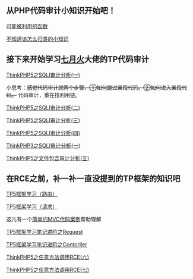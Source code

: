 ## 从PHP代码审计小知识开始吧！

[可能被利用的函数](/%E5%8F%AF%E8%83%BD%E8%A2%AB%E5%88%A9%E7%94%A8%E7%9A%84%E5%87%BD%E6%95%B0.md)

[不知道该怎么归类的小知识](/不知道该怎么归类的小知识.md)

## 接下来开始学习[七月火](https://github.com/Mochazz/)大佬的TP代码审计

[ThinkPHP5之SQLI审计分析(一)](https://github.com/lu2ker/PHP-Code/blob/main/ThinkPHP5%E4%B9%8BSQLI%E5%AE%A1%E8%AE%A1%E5%88%86%E6%9E%90(%E4%B8%80).md)

小思考：~~感觉代码审计就两个步骤，①如何跳过某段代码。②如何进入某段代码。~~
代码审计，重在找利用链。

[ThinkPHP5之SQLI审计分析(二)](https://github.com/lu2ker/Study-notes/blob/main/ThinkPHP5%E4%B9%8BSQLI%E5%AE%A1%E8%AE%A1%E5%88%86%E6%9E%90(%E4%BA%8C).md)

[ThinkPHP5之SQLI审计分析(三)](https://github.com/lu2ker/Study-notes/blob/main/ThinkPHP5%E4%B9%8BSQLI%E5%AE%A1%E8%AE%A1%E5%88%86%E6%9E%90(%E4%B8%89).md)

[ThinkPHP5之SQLI审计分析(四)](https://github.com/lu2ker/PHP-Code/blob/main/ThinkPHP5%E4%B9%8BSQLi%E5%AE%A1%E8%AE%A1%E5%88%86%E6%9E%90(%E5%9B%9B).md)

[ThinkPHP3之SQLI审计分析(一)](https://github.com/lu2ker/PHP-Code/blob/main/ThinkPHP3%E4%B9%8BSQLI%E5%AE%A1%E8%AE%A1%E5%88%86%E6%9E%90.md)

[ThinkPHP5之文件包含审计分析(五)](https://github.com/lu2ker/PHP-Code/blob/main/ThinkPHP5%E4%B9%8B%E6%96%87%E4%BB%B6%E5%8C%85%E5%90%AB%E5%AE%A1%E8%AE%A1%E5%88%86%E6%9E%90(%E4%BA%94).md)


## 在RCE之前，补一补一直没提到的TP框架的知识吧

[TP5框架学习（路由）](https://github.com/lu2ker/PHP-Code/blob/main/TP5%E6%A1%86%E6%9E%B6%E5%AD%A6%E4%B9%A0%E7%AC%94%E8%AE%B0(%E8%B7%AF%E7%94%B1).md)

[TP5框架学习（请求）](https://github.com/lu2ker/PHP-Code/blob/main/TP5%E6%A1%86%E6%9E%B6%E5%AD%A6%E4%B9%A0%E7%AC%94%E8%AE%B0(%E8%AF%B7%E6%B1%82).md)

这儿有一个[简单的MVC代码案例](https://www.php.cn/php-weizijiaocheng-429302.html)帮助理解

[TP5框架学习笔记进阶之Request](https://github.com/lu2ker/PHP-Code/blob/main/TP5%E6%A1%86%E6%9E%B6%E5%AD%A6%E4%B9%A0%E7%AC%94%E8%AE%B0%E8%BF%9B%E9%98%B6%E4%B9%8BRequest.md)

[TP5框架学习笔记进阶之Contorller](https://github.com/lu2ker/PHP-Code/blob/main/TP5%E6%A1%86%E6%9E%B6%E5%AD%A6%E4%B9%A0%E7%AC%94%E8%AE%B0%E8%BF%9B%E9%98%B6%E4%B9%8BContorller.md)

[ThinkPHP5之任意方法调用RCE(六)](https://github.com/lu2ker/PHP-Code/blob/main/ThinkPHP5%E4%B9%8B%E4%BB%BB%E6%84%8F%E6%96%B9%E6%B3%95%E8%B0%83%E7%94%A8RCE(%E5%85%AD).md)

[ThinkPHP5之任意方法调用RCE(七)](https://github.com/lu2ker/PHP-Code/blob/main/ThinkPHP5%E6%BC%8F%E6%B4%9E%E5%88%86%E6%9E%90%E4%B9%8B%E4%BB%A3%E7%A0%81%E6%89%A7%E8%A1%8C(%E4%B8%83).md)
